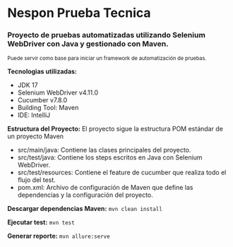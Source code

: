 # Nespon Prueba Tecnica 
### Proyecto de pruebas automatizadas utilizando Selenium WebDriver con Java y gestionado con Maven. 
<sub> Puede servir como base para iniciar un framework de automatización de pruebas.</sub>

**Tecnologias utilizadas:**
* JDK 17
* Selenium WebDriver v4.11.0
* Cucumber v7.8.0
* Building Tool: Maven
* IDE: IntelliJ

**Estructura del Proyecto:**
El proyecto sigue la estructura POM estándar de un proyecto Maven

* src/main/java: Contiene las clases principales del proyecto.
* src/test/java: Contiene los steps escritos en Java con Selenium WebDriver.
* src/test/resources: Contiene el feature de cucumber que realiza todo el flujo del test.
* pom.xml: Archivo de configuración de Maven que define las dependencias y la configuración del proyecto.

**Descargar dependencias Maven:**
``mvn clean install``

**Ejecutar test:**
``mvn test``

**Generar reporte:**
``mvn allure:serve``

